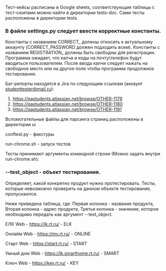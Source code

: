 
 Тест-кейсы расписаны в Google sheets, соответствующие таблицы с тест-сюитами можно найти в директории tests-doc. 
 Сами тесты расположены в директории tests.
 
### В файле settings.py следует ввести корректные константы. 
Константы с названием СORRECT_ должны относить к актуальному аккаунту (CORRECT_PASSWORD должен подходить всем). 
Константы с названием REGISTRATION_ должны быть свободны для регистрации.
Программа ожидает, что капча и коды на почту\телефон будут вводиться пользователем.
После ввода капчи следует нажать на свободное место или на другое поле чтобы программа продолжила тестирование.

Баг-репорты находятся в Jira по следующим ссылкам (аккаунт studenttester@mail.ru):

1) https://qastudents.atlassian.net/browse/OTHER-1179
2) https://qastudents.atlassian.net/browse/OTHER-1180
3) https://qastudents.atlassian.net/browse/OTHER-1181
 
Вспомогательные файлы для парсинга страниц расположены в директории ui

conftest.py - фикстуры

run-chrome.sh - запуск тестов

Тесты принимают аргументы командной строки (Можно задать внутри run-chrome.sh):

### --test_object - объект тестирования.
Определяет, какой конкретно продукт нужно протестировать. 
Тесты, которые невозможно проверить на данном объекте тестирования, пропускаются.

Ниже приведена таблица, где:
Первая колонка - название продукта, Вторая колонка - адрес продукта, Третья колонка - значение, которое необходимо передать как аргумент --test_object.

ЕЛК Web	- https://lk.rt.ru/ - ELK

Онлайм Web	- https://my.rt.ru/ - ONLINE

Старт Web	- https://start.rt.ru/ - START

Умный дом Web -	https://lk.smarthome.rt.ru/ - SMART

Ключ Web -	https://key.rt.ru/ - KEY
